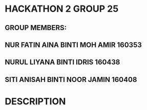 # HACKATHON 2   GROUP 25

## GROUP MEMBERS:
## NUR FATIN AINA BINTI MOH AMIR      160353
## NURUL LIYANA BINTI IDRIS           160438
## SITI ANISAH BINTI NOOR JAMIN       160408

# DESCRIPTION
